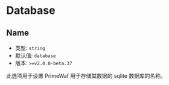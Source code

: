 # Database

## Name
- 类型: `string`
- 默认值: `database`
- 版本: `>=v2.0.0-beta.37`

此选项用于设置 PrimeWaf 用于存储其数据的 sqlite 数据库的名称。

